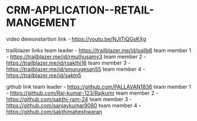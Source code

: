 # CRM-APPLICATION--RETAIL-MANGEMENT
video demonstartion link - https://youtu.be/NJtTiQGsKXg

trailblazer links
team leader   - https://trailblazer.me/id/pallb6
team member 1 - https://trailblazer.me/id/rmuthusamy3
team member 2 - https://trailblazer.me/id/rsakthi16
team member 3 - https://trailblazer.me/id/smurugesan55
team member 4 - https://trailblazer.me/id/saktn5



github link
team leader   - https://github.com/PALLAVAN1836
team member 1 - https://github.com/Raj-kumar-123/Rajkumr
team member 2 - https://github.com/sakthi-ram-24
team member 3 - https://github.com/sanjaykumar9080
team member 4 - https://github.com/sakthimaheshwaran
